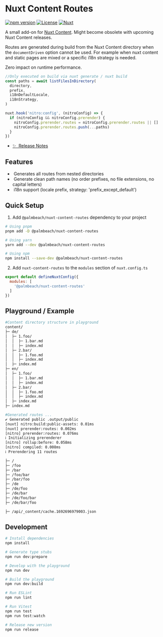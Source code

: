 # Nuxt Content Routes

[![npm version][npm-version-src]][npm-version-href]
[![License][license-src]][license-href]
[![Nuxt][nuxt-src]][nuxt-href]

A small add-on for [Nuxt Content](https://content.nuxtjs.org). Might become obsolete with upcoming Nuxt Content releases.

Routes are generated during build from the Nuxt Content directory when the `documentDriven` option cannot be used. For example when nuxt content and static pages are mixed or a specific i18n strategy is needed.

Zero impact on runtime performance.

```TypeScript
//Only executed on build via nuxt generate / nuxt build
const paths = await listFilesInDirectory(
  directory,
  prefix,
  i18nDefaultLocale,
  i18nStrategy,
)

nuxt.hook('nitro:config', (nitroConfig) => {
  if (nitroConfig && nitroConfig.prerender) {
    nitroConfig.prerender.routes = nitroConfig.prerender.routes || []
    nitroConfig.prerender.routes.push(...paths)
  }
})
```

- [✨ &nbsp;Release Notes](/CHANGELOG.md)

## Features

- &nbsp;Generates all routes from nested directories
- &nbsp;Generate clean path names (no order prefixes, no file extensions, no capital letters)
- &nbsp;i18n support (locale prefix, strategy: 'prefix_except_default')

## Quick Setup

1. Add `@palmbeach/nuxt-content-routes` dependency to your project

```bash
# Using pnpm
pnpm add -D @palmbeach/nuxt-content-routes

# Using yarn
yarn add --dev @palmbeach/nuxt-content-routes

# Using npm
npm install --save-dev @palmbeach/nuxt-content-routes
```

2. Add `nuxt-content-routes` to the `modules` section of `nuxt.config.ts`

```js
export default defineNuxtConfig({
  modules: [
    '@palmbeach/nuxt-content-routes'
  ]
})
```

## Playground / Example

```bash
#Content directory structure in playground
content/
├─ de/
│  ├─ 1.foo/
│  │  ├─ 1.bar.md
│  │  ├─ index.md
│  ├─ 2.bar/
│  │  ├─ 1.foo.md
│  │  ├─ index.md
│  ├─ index.md
├─ en/
│  ├─ 1.foo/
│  │  ├─ 1.bar.md
│  │  ├─ index.md
│  ├─ 2.bar/
│  │  ├─ 1.foo.md
│  │  ├─ index.md
│  ├─ index.md
├─ index.md

#Generated routes ...
✔ Generated public .output/public                                                                                                        
[nuxt] nitro:build:public-assets: 0.01ms                                                                                                        
[nuxt] prerender:routes: 0.002ms                                                                                                                
[nitro] prerender:routes: 0.076ms                                                                                                              
ℹ Initializing prerenderer                                                                                                             
[nitro] rollup:before: 0.058ms                                                                                                          
[nitro] compiled: 0.008ms                                                                                                               
ℹ Prerendering 11 routes   

├─ /  
├─ /foo  
├─ /bar 
├─ /foo/bar  
├─ /bar/foo 
├─ /de 
├─ /de/foo 
├─ /de/bar 
├─ /de/foo/bar 
├─ /de/bar/foo 

├─ /api/_content/cache.1692696979003.json           
```

## Development

```bash
# Install dependencies
npm install

# Generate type stubs
npm run dev:prepare

# Develop with the playground
npm run dev

# Build the playground
npm run dev:build

# Run ESLint
npm run lint

# Run Vitest
npm run test
npm run test:watch

# Release new version
npm run release
```

<!-- Badges -->
[npm-version-src]: https://img.shields.io/npm/v/@palmbeach/nuxt-content-routes/latest.svg?style=flat&colorA=18181B&colorB=28CF8D
[npm-version-href]: https://npmjs.com/package/@palmbeach/nuxt-content-routes

[license-src]: https://img.shields.io/npm/l/@palmbeach/nuxt-content-routes.svg?style=flat&colorA=18181B&colorB=28CF8D
[license-href]: https://npmjs.com/package/@palmbeach/nuxt-content-routes

[nuxt-src]: https://img.shields.io/badge/Nuxt-18181B?logo=nuxt.js
[nuxt-href]: https://nuxt.com
